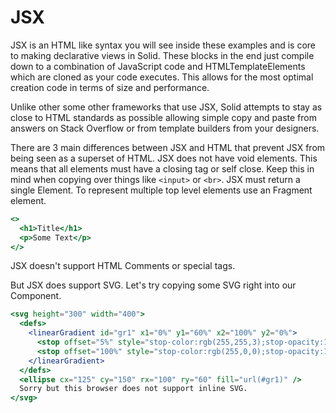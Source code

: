 # JSX

JSX is an HTML like syntax you will see inside these examples and is core to making declarative views in Solid. These blocks in the end just compile down to a combination of JavaScript code and HTMLTemplateElements which are cloned as your code executes. This allows for the most optimal creation code in terms of size and performance.

Unlike other some other frameworks that use JSX, Solid attempts to stay as close to HTML standards as possible allowing simple copy and paste from answers on Stack Overflow or from template builders from your designers.

There are 3 main differences between JSX and HTML that prevent JSX from being seen as a superset of HTML. JSX does not have void elements. This means that all elements must have a closing tag or self close. Keep this in mind when copying over things like `<input>` or `<br>`. JSX must return a single Element. To represent multiple top level elements use an Fragment element.

```jsx
<>
  <h1>Title</h1>
  <p>Some Text</p>
</>
```
JSX doesn't support HTML Comments or special tags.

But JSX does support SVG. Let's try copying some SVG right into our Component.
```jsx
<svg height="300" width="400">
  <defs>
    <linearGradient id="gr1" x1="0%" y1="60%" x2="100%" y2="0%">
      <stop offset="5%" style="stop-color:rgb(255,255,3);stop-opacity:1" />
      <stop offset="100%" style="stop-color:rgb(255,0,0);stop-opacity:1" />
    </linearGradient>
  </defs>
  <ellipse cx="125" cy="150" rx="100" ry="60" fill="url(#gr1)" />
  Sorry but this browser does not support inline SVG.
</svg>
```

